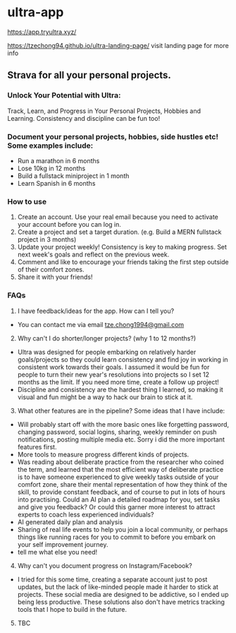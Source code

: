 # ultra-app

https://app.tryultra.xyz/

https://tzechong94.github.io/ultra-landing-page/ visit landing page for more info

## Strava for all your personal projects.
### Unlock Your Potential with Ultra:
Track, Learn, and Progress in Your Personal Projects, Hobbies and Learning. Consistency and discipline can be fun too!

### Document your personal projects, hobbies, side hustles etc! Some examples include:
- Run a marathon in 6 months
- Lose 10kg in 12 months
- Build a fullstack miniproject in 1 month
- Learn Spanish in 6 months

### How to use
1. Create an account. Use your real email because you need to activate your account before you can log in.
2. Create a project and set a target duration. (e.g. Build a MERN fullstack project in 3 months)
3. Update your project weekly! Consistency is key to making progress. Set next week's goals and reflect on the previous week.
4. Comment and like to encourage your friends taking the first step outside of their comfort zones. 
5. Share it with your friends!


### FAQs
1. I have feedback/ideas for the app. How can I tell you? 
- You can contact me via email tze.chong1994@gmail.com

2. Why can't I do shorter/longer projects? (why 1 to 12 months?)
- Ultra was designed for people embarking on relatively harder goals/projects so they could learn consistency and find joy in working in consistent work towards their goals. I assumed it would be fun for people to turn their new year's resolutions into projects so I set 12 months as the limit. If you need more time, create a follow up project!
- Discipline and consistency are the hardest thing I learned, so making it visual and fun might be a way to hack our brain to stick at it.

3. What other features are in the pipeline?
Some ideas that I have include:
- Will probably start off with the more basic ones like forgetting password, changing password, social logins, sharing, weekly reminder on push notifications, posting multiple media etc. Sorry i did the more important features first. 
- More tools to measure progress different kinds of projects.
- Was reading about deliberate practice from the researcher who coined the term, and learned that the most efficient way of deliberate practice is to have someone experienced to give weekly tasks outside of your comfort zone, share their mental representation of how they think of the skill, to provide constant feedback, and of course to put in lots of hours into practising. Could an AI plan a detailed roadmap for you, set tasks and give you feedback? Or could this garner more interest to attract experts to coach less experienced individuals? 
- AI generated daily plan and analysis
- Sharing of real life events to help you join a local community, or perhaps things like running races for you to commit to before you embark on your self improvement journey.
- tell me what else you need!

4. Why can't you document progress on Instagram/Facebook?
- I tried for this some time, creating a separate account just to post updates, but the lack of like-minded people made it harder to stick at projects. These social media are designed to be addictive, so I ended up being less productive. These solutions also don't have metrics tracking tools that I hope to build in the future.

5. TBC

